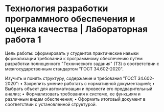 # Технология разработки программного обеспечения и оценка качества | Лабораторная работа 1

Цель работы: сформировать у студентов практические навыки формализации требований к программному обеспечению путем разработки полноценного "Технического задания" (ТЗ) в соответствии с межгосударственным стандартом "ГОСТ 34.602-2020".

Изучить и понять структуру, содержание и требования "ГОСТ 34.602-2020":
• Закрепить умение работать с нормативной документацией;
• Выбрать объект для автоматизации и провести его предварительный анализ;
• Формализовать требования к системе, ее функциям и различным видам обеспечения;
• Оформить итоговый документ в соответствии с установленной структурой.
